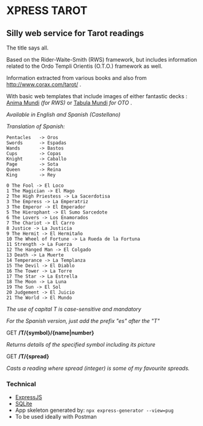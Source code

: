 # XPRESS TAROT
##  Silly web service for Tarot readings


The title says all.

Based on the Rider-Waite-Smith (RWS) framework, but includes information related to the Ordo Templi Orientis (O.T.O.) framework as well.

Information extracted from various books and also from http://www.corax.com/tarot/ .

With basic web templates that include images of either fantastic decks : [Anima Mundi](https://www.kickstarter.com/projects/128820172/the-anima-mundi-tarot-deck) _(for RWS)_ or [Tabula Mundi](http://www.tabulamundi.com/home/) _for OTO_ .

*Available in English and Spanish (Castellano)*

*Translation of Spanish:*

```
Pentacles   -> Oros
Swords      -> Espadas
Wands       -> Bastos
Cups        -> Copas
Knight      -> Caballo
Page        -> Sota
Queen       -> Reina
King        -> Rey

0 The Fool -> El Loco
1 The Magician -> El Mago
2 The High Priestess -> La Sacerdotisa
3 The Empress -> La Emperatriz
3 The Emperor -> El Emperador
5 The Hierophant -> El Sumo Sarcedote
6 The Lovers -> Los Enamorados
7 The Chariot -> El Carro
8 Justice -> La Justicia
9 The Hermit -> El Hermitaño
10 The Wheel of Fortune -> La Rueda de la Fortuna
11 Strength -> La Fuerza
12 The Hanged Man -> El Colgado
13 Death -> La Muerte
14 Temperance -> La Templanza
15 The Devil -> El Diablo
16 The Tower -> La Torre
17 The Star -> La Estrella
18 The Moon -> La Luna
19 The Sun -> El Sol
20 Judgement -> El Juicio
21 The World -> El Mundo
```

_The use of capital T is case-sensitive and mandatory_

_For the Spanish version, just add the prefix "es" after the "T"_

GET **/T/{symbol}/{name|number}**

_Returns details of the specified symbol including its picture_

GET **/T/{spread}**

_Casts a reading where spread (integer) is some of my favourite spreads._

### Technical

- [ExpressJS](https://expressjs.com/)
- [SQLite](https://www.sqlite.org/quickstart.html)
- App skeleton generated by: `npx express-generator --view=pug`
- To be used ideally with Postman